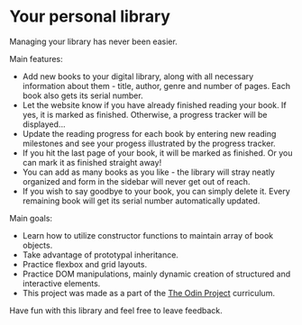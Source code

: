 # Your personal library

Managing your library has never been easier.

Main features:

- Add new books to your digital library, along with all necessary information about them - title, author, genre and number of pages. Each book also gets its serial number.
- Let the website know if you have already finished reading your book. If yes, it is marked as finished. Otherwise, a progress tracker will be displayed...
- Update the reading progress for each book by entering new reading milestones and see your progess illustrated by the progress tracker.
- If you hit the last page of your book, it will be marked as finished. Or you can mark it as finished straight away!
- You can add as many books as you like - the library will stray neatly organized and form in the sidebar will never get out of reach.
- If you wish to say goodbye to your book, you can simply delete it. Every remaining book will get its serial number automatically updated.

Main goals:

- Learn how to utilize constructor functions to maintain array of book objects.
- Take advantage of prototypal inheritance.
- Practice flexbox and grid layouts.
- Practice DOM manipulations, mainly dynamic creation of structured and interactive elements.
- This project was made as a part of the [The Odin Project](https://www.theodinproject.com/lessons/node-path-javascript-library) curriculum.

Have fun with this library and feel free to leave feedback.
